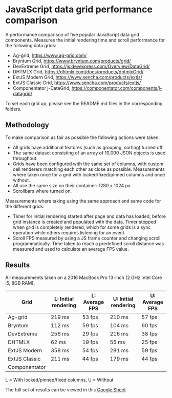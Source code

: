 # JavaScript data grid performance comparison

A performance comparison of five popular JavaScript data grid components. Measures the initial rendering time and scroll performance for 
the following data grids:

* Ag-grid, https://www.ag-grid.com/
* Bryntum Grid, https://www.bryntum.com/products/grid/
* DevExtreme Grid, https://js.devexpress.com/Overview/DataGrid/ 
* DHTMLX Grid, https://dhtmlx.com/docs/products/dhtmlxGrid/
* ExtJS Modern Grid, https://www.sencha.com/products/extjs/
* ExtJS Classic Grid, https://www.sencha.com/products/extjs/
* Componentator j-DataGrid, https://componentator.com/components/j-datagrid/

To set each grid up, please see the README.md files in the corresponding folders.

## Methodology
To make comparison as fair as possible the following actions were taken:

* All grids have additional features (such as grouping, sorting) turned off.
* The same dataset consisting of an array of 10,000 JSON objects is used throughout.
* Grids have been configured with the same set of columns, with custom cell renderers matching each other as close as possible.
Measurements where taken once for a grid with locked/fixed/pinned columns and once without.
* All use the same size on their container: 1280 x 1024 px.
* Scrollbars where turned on.

Measurements where taking using the same approach and same code for the different grids:

* Timer for initial rendering started after page and data has loaded, before grid instance is created and populated with 
the data. Timer stopped when grid is completely rendered, which for some grids is a sync operation while others requires
listening for an event.
* Scroll FPS measured by using a JS frame counter and changing scroll programmatically. Time taken to reach a predefined 
scroll distance was measured and used to calculate an average FPS value.

## Results

All measurements taken on a 2016 MacBook Pro 13-inch (2 GHz Intel Core i5, 8GB RAM).

| Grid          | L: Initial rendering | L: Average FPS | U: Initial rendering | U: Average FPS |
|---------------|----------------------|----------------|----------------------|----------------|
| Ag-grid       | 219 ms               | 53 fps         | 210 ms               | 57 fps         |
| Bryntum       | 112 ms               | 59 fps         | 104 ms               | 60 fps         |
| DevExtreme    | 256 ms               | 29 fps         | 216 ms               | 38 fps         |
| DHTMLX        | 62 ms                | 19 fps         | 55 ms                | 25 fps         |
| ExtJS Modern  | 358 ms               | 54 fps         | 281 ms               | 59 fps         |
| ExtJS Classic | 211 ms               | 44 fps         | 179 ms               | 44 fps         |
| Componentator |                      |                |                      |                |

L = With locked/pinned/fixed columns, U = Without

The full set of results can be viewed in this [Google Sheet](https://docs.google.com/spreadsheets/d/1vP-tHSDiBZK7hfvoIaMDLAUAPbAPuxgsyoItMFt9Nu4)
